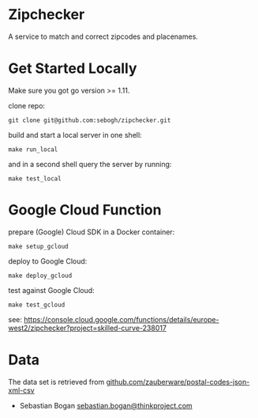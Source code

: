 # Zipchecker

A service to match and correct zipcodes and placenames. 

# Get Started Locally

Make sure you got go version >= 1.11.

clone repo:

    git clone git@github.com:sebogh/zipchecker.git
    
build and start a local server in one shell:
    
    make run_local

and in a second shell query the server by running:

    make test_local

# Google Cloud Function

prepare (Google) Cloud SDK in a Docker container: 
    
    make setup_gcloud

deploy to Google Cloud: 

    make deploy_gcloud
    
test against Google Cloud:

    make test_gcloud


see: <https://console.cloud.google.com/functions/details/europe-west2/zipchecker?project=skilled-curve-238017>


# Data

The data set is retrieved from 
[github.com/zauberware/postal-codes-json-xml-csv](https://github.com/zauberware/postal-codes-json-xml-csv)


* Sebastian Bogan <sebastian.bogan@thinkproject.com>
